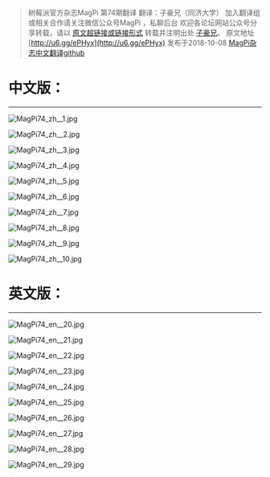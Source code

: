 >树莓派官方杂志MagPi 第74期翻译
翻译：子豪兄（同济大学）
加入翻译组或相关合作请关注微信公众号MagPi ，私聊后台
欢迎各论坛网站公众号分享转载，请以 [原文超链接或链接形式](https://github.com/TommyZihao/MagPi_Chinese) 转载并注明出处 [子豪兄](https://github.com/TommyZihao)。
原文地址 [http://u6.gg/ePHyx](http://u6.gg/ePHyx) 发布于2018-10-08
[MagPi杂志中文翻译github](https://github.com/TommyZihao/MagPi_Chinese)

# 中文版：
-------------
![MagPi74_zh__1.jpg](https://upload-images.jianshu.io/upload_images/13714448-1a8137ecaabaa47b.jpg?imageMogr2/auto-orient/strip%7CimageView2/2/w/1240)

![MagPi74_zh__2.jpg](https://upload-images.jianshu.io/upload_images/13714448-614b5820e3624e60.jpg?imageMogr2/auto-orient/strip%7CimageView2/2/w/1240)

![MagPi74_zh__3.jpg](https://upload-images.jianshu.io/upload_images/13714448-91df53b0ce3d6d02.jpg?imageMogr2/auto-orient/strip%7CimageView2/2/w/1240)

![MagPi74_zh__4.jpg](https://upload-images.jianshu.io/upload_images/13714448-2314db94b0ffa3ac.jpg?imageMogr2/auto-orient/strip%7CimageView2/2/w/1240)

![MagPi74_zh__5.jpg](https://upload-images.jianshu.io/upload_images/13714448-407618d980017988.jpg?imageMogr2/auto-orient/strip%7CimageView2/2/w/1240)

![MagPi74_zh__6.jpg](https://upload-images.jianshu.io/upload_images/13714448-3101edec856df594.jpg?imageMogr2/auto-orient/strip%7CimageView2/2/w/1240)

![MagPi74_zh__7.jpg](https://upload-images.jianshu.io/upload_images/13714448-12b29f486f90c36e.jpg?imageMogr2/auto-orient/strip%7CimageView2/2/w/1240)

![MagPi74_zh__8.jpg](https://upload-images.jianshu.io/upload_images/13714448-c0d4b724b124f653.jpg?imageMogr2/auto-orient/strip%7CimageView2/2/w/1240)

![MagPi74_zh__9.jpg](https://upload-images.jianshu.io/upload_images/13714448-69552208af86b18e.jpg?imageMogr2/auto-orient/strip%7CimageView2/2/w/1240)

![MagPi74_zh__10.jpg](https://upload-images.jianshu.io/upload_images/13714448-0544eb8d54032b4a.jpg?imageMogr2/auto-orient/strip%7CimageView2/2/w/1240)

# 英文版：
---------
![MagPi74_en__20.jpg](https://upload-images.jianshu.io/upload_images/13714448-63c9fa133c007b9d.jpg?imageMogr2/auto-orient/strip%7CimageView2/2/w/1240)

![MagPi74_en__21.jpg](https://upload-images.jianshu.io/upload_images/13714448-3d5631ce4ac114e2.jpg?imageMogr2/auto-orient/strip%7CimageView2/2/w/1240)

![MagPi74_en__22.jpg](https://upload-images.jianshu.io/upload_images/13714448-70bf5b8687cf59ef.jpg?imageMogr2/auto-orient/strip%7CimageView2/2/w/1240)

![MagPi74_en__23.jpg](https://upload-images.jianshu.io/upload_images/13714448-02d99b167e377ffd.jpg?imageMogr2/auto-orient/strip%7CimageView2/2/w/1240)

![MagPi74_en__24.jpg](https://upload-images.jianshu.io/upload_images/13714448-ab1eb2274cb06cd1.jpg?imageMogr2/auto-orient/strip%7CimageView2/2/w/1240)

![MagPi74_en__25.jpg](https://upload-images.jianshu.io/upload_images/13714448-50c1d1fd44f7cbcb.jpg?imageMogr2/auto-orient/strip%7CimageView2/2/w/1240)

![MagPi74_en__26.jpg](https://upload-images.jianshu.io/upload_images/13714448-48b78551a1987703.jpg?imageMogr2/auto-orient/strip%7CimageView2/2/w/1240)

![MagPi74_en__27.jpg](https://upload-images.jianshu.io/upload_images/13714448-e825f1a5cc4e1355.jpg?imageMogr2/auto-orient/strip%7CimageView2/2/w/1240)

![MagPi74_en__28.jpg](https://upload-images.jianshu.io/upload_images/13714448-f9a3c46fdacaab2f.jpg?imageMogr2/auto-orient/strip%7CimageView2/2/w/1240)

![MagPi74_en__29.jpg](https://upload-images.jianshu.io/upload_images/13714448-587da9e7a1b63d82.jpg?imageMogr2/auto-orient/strip%7CimageView2/2/w/1240)

